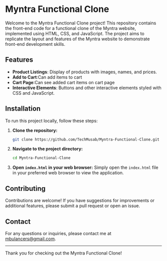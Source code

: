 # Myntra Functional Clone

Welcome to the Myntra Functional Clone project! This repository contains the front-end code for a functional clone of the Myntra website, implemented using HTML, CSS, and JavaScript. The project aims to replicate the layout and features of the Myntra website to demonstrate front-end development skills.

## Features
- **Product Listings**: Display of products with images, names, and prices.
- **Add to Cart**:Can add items to cart
- **Cart Page**:Can see added cart items on cart page
- **Interactive Elements**: Buttons and other interactive elements styled with CSS and JavaScript.

## Installation

To run this project locally, follow these steps:

1. **Clone the repository:**
    ```sh
    git clone https://github.com/TechMusab/Myntra-Functional-Clone.git
    ```
2. **Navigate to the project directory:**
    ```sh
    cd Myntra-Functional-Clone
    ```
3. **Open `index.html` in your web browser:**
    Simply open the `index.html` file in your preferred web browser to view the application.

## Contributing

Contributions are welcome! If you have suggestions for improvements or additional features, please submit a pull request or open an issue.

## Contact

For any questions or inquiries, please contact me at [mbulancers@gmail.com](mailto:mbulancers@gmail.com).

---

Thank you for checking out the Myntra Functional Clone!
